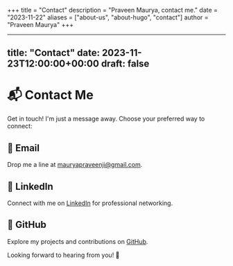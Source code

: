 +++
title = "Contact"
description = "Praveen Maurya, contact me."
date = "2023-11-22"
aliases = ["about-us", "about-hugo", "contact"]
author = "Praveen Maurya"
+++

---
title: "Contact"
date: 2023-11-23T12:00:00+00:00
draft: false
---

# 📬 Contact Me

Get in touch! I'm just a message away. Choose your preferred way to connect:

## 📧 Email

Drop me a line at [mauryapraveenji@gmail.com](mailto:mauryapraveenji@gmail.com).

## 🤝 LinkedIn

Connect with me on [LinkedIn](https://www.linkedin.com/in/praveenmaurya09) for professional networking.

## 🚀 GitHub

Explore my projects and contributions on [GitHub](https://github.com/praveenmaurya09).

Looking forward to hearing from you! 🌟

